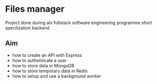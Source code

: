 # Files manager

Project done during alx fullstack software engineering programme short specilization backend

## Aim

- how to create an API with Express
- how to authenticate a user
- how to store data in MongoDB
- how to store temporary data in Redis
- how to setup and use a background worker
